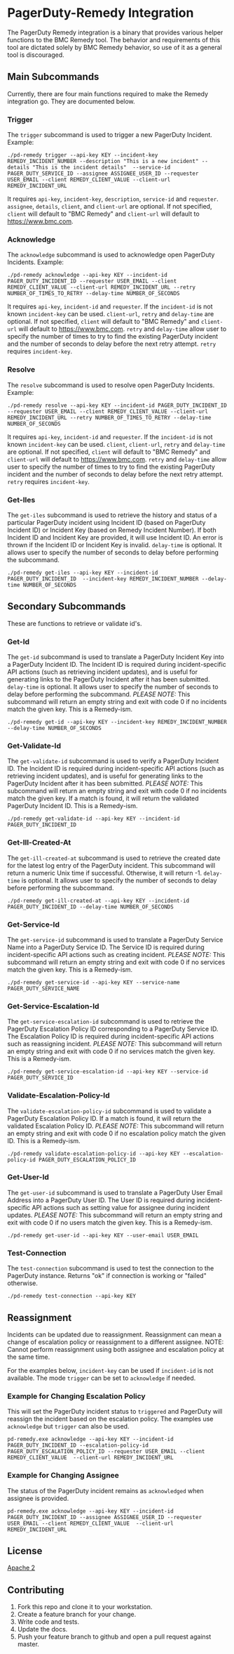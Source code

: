 # PagerDuty-Remedy Integration
The PagerDuty Remedy integration is a binary that provides various helper functions to the BMC Remedy tool. The behavior and requirements of this tool are dictated solely by BMC Remedy behavior, so use of it as a general tool is discouraged.

## Main Subcommands
Currently, there are four main functions required to make the Remedy integration go. They are documented below.

### Trigger
The `trigger` subcommand is used to trigger a new PagerDuty Incident. Example:
```
./pd-remedy trigger --api-key KEY --incident-key REMEDY_INCIDENT_NUMBER --description "This is a new incident" --details "This is the incident details"  --service-id PAGER_DUTY_SERVICE_ID --assignee ASSIGNEE_USER_ID --requester USER_EMAIL --client REMEDY_CLIENT_VALUE --client-url REMEDY_INCIDENT_URL
```
It requires `api-key`, `incident-key`, `description`, `service-id` and `requester`. `assignee`, `details`, `client`, and `client-url` are optional. If not specified, `client` will default to "BMC Remedy" and `client-url` will default to https://www.bmc.com.

### Acknowledge
The `acknowledge` subcommand is used to acknowledge open PagerDuty Incidents. Example:
```
./pd-remedy acknowledge --api-key KEY --incident-id PAGER_DUTY_INCIDENT_ID --requester USER_EMAIL --client REMEDY_CLIENT_VALUE --client-url REMEDY_INCIDENT_URL --retry NUMBER_OF_TIMES_TO_RETRY --delay-time NUMBER_OF_SECONDS
```
It requires `api-key`, `incident-id` and `requester`. If the `incident-id` is not known `incident-key` can be used. `client-url`, `retry` and `delay-time` are optional.
If not specified, `client` will default to "BMC Remedy" and `client-url` will default to https://www.bmc.com.
`retry` and `delay-time` allow user to specify the number of times to try to find the existing PagerDuty incident and the number of seconds to delay before the next retry attempt. `retry` requires `incident-key`.

### Resolve
The `resolve` subcommand is used to resolve open PagerDuty Incidents. Example:
```
./pd-remedy resolve --api-key KEY --incident-id PAGER_DUTY_INCIDENT_ID --requester USER_EMAIL --client REMEDY_CLIENT_VALUE --client-url REMEDY_INCIDENT_URL --retry NUMBER_OF_TIMES_TO_RETRY --delay-time NUMBER_OF_SECONDS
```
It requires `api-key`, `incident-id` and `requester`. If the `incident-id` is not known `incident-key` can be used. `client`, `client-url`, `retry` and `delay-time` are optional.
If not specified, `client` will default to "BMC Remedy" and `client-url` will default to https://www.bmc.com.
`retry` and `delay-time` allow user to specify the number of times to try to find the existing PagerDuty incident and the number of seconds to delay before the next retry attempt. `retry` requires `incident-key`.

### Get-Iles
The `get-iles` subcommand is used to retrieve the history and status of a particular PagerDuty incident using Incident ID (based on PagerDuty Incident ID) or Incident Key (based on Remedy Incident Number). If both Incident ID and Incident Key are provided, it will use Incident ID. An error is thrown if the Incident ID or Incident Key is invalid. `delay-time` is optional. It allows user to specify the number of seconds to delay before performing the subcommand.
```
./pd-remedy get-iles --api-key KEY --incident-id PAGER_DUTY_INCIDENT_ID  --incident-key REMEDY_INCIDENT_NUMBER --delay-time NUMBER_OF_SECONDS
```

## Secondary Subcommands
These are functions to retrieve or validate id's.

### Get-Id
The `get-id` subcommand is used to translate a PagerDuty Incident Key into a PagerDuty Incident ID. The Incident ID is required during incident-specific API actions (such as retrieving incident updates), and is useful for generating links to the PagerDuty Incident after it has been submitted. `delay-time` is optional. It allows user to specify the number of seconds to delay before performing the subcommand. *PLEASE NOTE:* This subcommand will return an empty string and exit with code 0 if no incidents match the given key. This is a Remedy-ism.
```
./pd-remedy get-id --api-key KEY --incident-key REMEDY_INCIDENT_NUMBER --delay-time NUMBER_OF_SECONDS
```

### Get-Validate-Id
The `get-validate-id` subcommand is used to verify a PagerDuty Incident ID. The Incident ID is required during incident-specific API actions (such as retrieving incident updates), and is useful for generating links to the PagerDuty Incident after it has been submitted. *PLEASE NOTE:* This subcommand will return an empty string and exit with code 0 if no incidents match the given key. If a match is found, it will return the validated PagerDuty Incident ID. This is a Remedy-ism.
```
./pd-remedy get-validate-id --api-key KEY --incident-id PAGER_DUTY_INCIDENT_ID
```

### Get-Ill-Created-At
The `get-ill-created-at` subcommand is used to retrieve the created date for the latest log entry of the PagerDuty incident. This subcommand will return a numeric Unix time if successful. Otherwise, it will return -1. `delay-time` is optional. It allows user to specify the number of seconds to delay before performing the subcommand.
```
./pd-remedy get-ill-created-at --api-key KEY --incident-id PAGER_DUTY_INCIDENT_ID --delay-time NUMBER_OF_SECONDS
```

### Get-Service-Id
The `get-service-id` subcommand is used to translate a PagerDuty Service Name into a PagerDuty Service ID. The Service ID is required during incident-specific API actions such as creating incident. *PLEASE NOTE:* This subcommand will return an empty string and exit with code 0 if no services match the given key. This is a Remedy-ism.
```
./pd-remedy get-service-id --api-key KEY --service-name PAGER_DUTY_SERVICE_NAME
```

### Get-Service-Escalation-Id
The `get-service-escalation-id` subcommand is used to retrieve the PagerDuty Escalation Policy ID corresponding to a PagerDuty Service ID. The Escalation Policy ID is required during incident-specific API actions such as reassigning incident. *PLEASE NOTE:* This subcommand will return an empty string and exit with code 0 if no services match the given key. This is a Remedy-ism.
```
./pd-remedy get-service-escalation-id --api-key KEY --service-id PAGER_DUTY_SERVICE_ID
```

### Validate-Escalation-Policy-Id
The `validate-escalation-policy-id` subcommand is used to validate a PagerDuty Escalation Policy ID. If a match is found, it will return the validated Escalation Policy ID. *PLEASE NOTE:* This subcommand will return an empty string and exit with code 0 if no escalation policy match the given ID. This is a Remedy-ism.
```
./pd-remedy validate-escalation-policy-id --api-key KEY --escalation-policy-id PAGER_DUTY_ESCALATION_POLICY_ID
```

### Get-User-Id
The `get-user-id` subcommand is used to translate a PagerDuty User Email Address into a PagerDuty User ID. The User ID is required during incident-specific API actions such as setting value for assignee during incident updates. *PLEASE NOTE:* This subcommand will return an empty string and exit with code 0 if no users match the given key. This is a Remedy-ism.
```
./pd-remedy get-user-id --api-key KEY --user-email USER_EMAIL
```

### Test-Connection
The `test-connection` subcommand is used to test the connection to the PagerDuty instance. Returns "ok" if connection is working or "failed" otherwise.
```
./pd-remedy test-connection --api-key KEY
```

## Reassignment
Incidents can be updated due to reassignment. Reassignment can mean a change of escalation policy or reassignment to a different assignee. NOTE: Cannot perform reassignment using both assignee and escalation policy at the same time.

For the examples below, `incident-key` can be used if `incident-id` is not available. The mode `trigger` can be set to `acknowledge` if needed.

### Example for Changing Escalation Policy
This will set the PagerDuty incident status to `triggered` and PagerDuty will reassign the incident based on the escalation policy.  The examples use `acknowledge` but `trigger` can also be used.
```
pd-remedy.exe acknowledge --api-key KEY --incident-id PAGER_DUTY_INCIDENT_ID --escalation-policy-id PAGER_DUTY_ESCALATION_POLICY_ID --requester USER_EMAIL --client REMEDY_CLIENT_VALUE  --client-url REMEDY_INCIDENT_URL
```

### Example for Changing Assignee
The status of the PagerDuty incident remains as `acknowledged` when assignee is provided.
```
pd-remedy.exe acknowledge --api-key KEY --incident-id PAGER_DUTY_INCIDENT_ID --assignee ASSIGNEE_USER_ID --requester USER_EMAIL --client REMEDY_CLIENT_VALUE  --client-url REMEDY_INCIDENT_URL
```

## License
[Apache 2](http://www.apache.org/licenses/LICENSE-2.0)

## Contributing
1. Fork this repo and clone it to your workstation.
1. Create a feature branch for your change.
1. Write code and tests.
1. Update the docs.
1. Push your feature branch to github and open a pull request against master.
